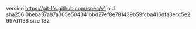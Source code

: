 version https://git-lfs.github.com/spec/v1
oid sha256:0beba37a87a305e504041bbd27ef8e781439b59fcba416dfa3ecc5e2997d1138
size 182
